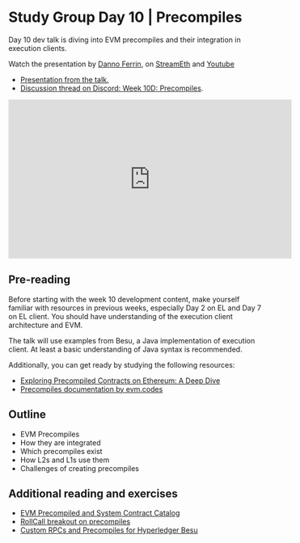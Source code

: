 # Study Group Day 10 | Precompiles 

Day 10 dev talk is diving into EVM precompiles and their integration in execution clients.

Watch the presentation by [Danno Ferrin](https://twitter.com/shemnon), on [StreamEth](https://streameth.org/65cf97e702e803dbd57d823f/epf_study_group) and [Youtube](https://www.youtube.com/watch?v=daiMhkt0XTw)

- [Presentation from the talk.](https://hackmd.io/@shemnon/precompiles)
- [Discussion thread on Discord: Week 10D: Precompiles](https://discord.com/channels/1205546645496795137/1231990093506678785).

<iframe width="560" height="315" src="https://www.youtube.com/embed/daiMhkt0XTw?si=6c4EJRi-g1G5udJH" title="YouTube video player" frameborder="0" allow="accelerometer; autoplay; clipboard-write; encrypted-media; gyroscope; picture-in-picture; web-share" referrerpolicy="strict-origin-when-cross-origin" allowfullscreen></iframe>

## Pre-reading

Before starting with the week 10 development content, make yourself familiar with resources in previous weeks, especially Day 2 on EL and Day 7 on EL client. You should have understanding of the execution client architecture and EVM. 

The talk will use examples from Besu, a Java implementation of execution client. At least a basic understanding of Java syntax is recommended.

Additionally, you can get ready by studying the following resources:
- [Exploring Precompiled Contracts on Ethereum: A Deep Dive](https://lucasmartincalderon.medium.com/exploring-precompiled-contracts-on-ethereum-a-deep-dive-4e9f9682e0aa)
- [Precompiles documentation by evm.codes](https://www.evm.codes/precompiled)

## Outline

- EVM Precompiles
- How they are integrated
- Which precompiles exist 
- How L2s and L1s use them
- Challenges of creating precompiles

## Additional reading and exercises

- [EVM Precompiled and System Contract Catalog](https://github.com/shemnon/precompiles/)
- [RollCall breakout on precompiles](https://www.youtube.com/watch?v=tg01COfxi_M)
- [Custom RPCs and Precompiles for Hyperledger Besu](https://www.youtube.com/watch?v=djL5nczlYFw)
